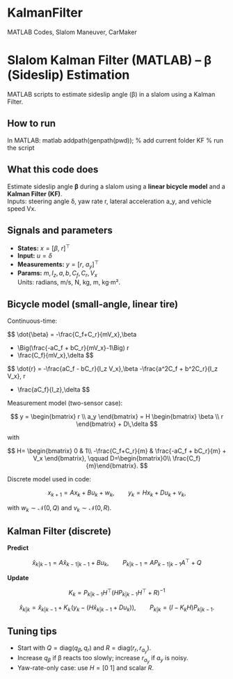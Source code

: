 # KalmanFilter
MATLAB Codes, Slalom Maneuver, CarMaker 
# Slalom Kalman Filter (MATLAB) – β (Sideslip) Estimation

MATLAB scripts to estimate sideslip angle (β) in a slalom using a Kalman Filter.

## How to run
In MATLAB:
matlab
addpath(genpath(pwd));   % add current folder
KF                      % run the script
## What this code does
Estimate sideslip angle **β** during a slalom using a **linear bicycle model** and a **Kalman Filter (KF)**.  
Inputs: steering angle δ, yaw rate r, lateral acceleration a_y, and vehicle speed Vx.

## Signals and parameters
- **States:** $x = [\beta,\ r]^\top$
- **Input:** $u = \delta$
- **Measurements:** $y = [r,\ a_y]^\top$
- **Params:** $m, I_z, a, b, C_f, C_r, V_x$  
Units: radians, m/s, N, kg, m, kg·m².

## Bicycle model (small-angle, linear tire)
Continuous-time:

$$
\dot{\beta} = -\frac{C_f+C_r}{mV_x}\,\beta
+ \Big(\frac{-aC_f + bC_r}{mV_x}-1\Big) r
+ \frac{C_f}{mV_x}\,\delta
$$

$$
\dot{r} =
-\frac{aC_f - bC_r}{I_z V_x}\,\beta
-\frac{a^2C_f + b^2C_r}{I_z V_x}\, r
+ \frac{aC_f}{I_z}\,\delta
$$

Measurement model (two-sensor case):

$$
y = \begin{bmatrix} r \\ a_y \end{bmatrix}
= H \begin{bmatrix} \beta \\ r \end{bmatrix} + D\,\delta
$$

with

$$
H=
\begin{bmatrix}
0 & 1\\
-\frac{C_f+C_r}{m} & \frac{-aC_f + bC_r}{m} + V_x
\end{bmatrix},
\qquad
D=\begin{bmatrix}0\\ \frac{C_f}{m}\end{bmatrix}.
$$

Discrete model used in code:

$$
x_{k+1}=A x_k + B u_k + w_k,
\qquad
y_k = H x_k + D u_k + v_k,
$$

with $w_k\sim \mathcal N(0,Q)$ and $v_k\sim \mathcal N(0,R)$.

## Kalman Filter (discrete)

**Predict**

$$
\hat x_{k|k-1}=A\hat x_{k-1|k-1}+B u_k,
\qquad
P_{k|k-1}=A P_{k-1|k-1} A^\top + Q
$$

**Update**

$$
K_k=P_{k|k-1}H^\top(H P_{k|k-1}H^\top+R)^{-1}
$$

$$
\hat x_{k|k}=\hat x_{k|k-1}+K_k\!\left(y_k-(H\hat x_{k|k-1}+D u_k)\right),
\qquad
P_{k|k}=(I-K_k H)P_{k|k-1}.
$$

## Tuning tips
- Start with $Q=\mathrm{diag}(q_\beta,q_r)$ and $R=\mathrm{diag}(r_r,r_{a_y})$.
- Increase $q_\beta$ if β reacts too slowly; increase $r_{a_y}$ if $a_y$ is noisy.
- Yaw-rate-only case: use $H=[0\ 1]$ and scalar $R$.
